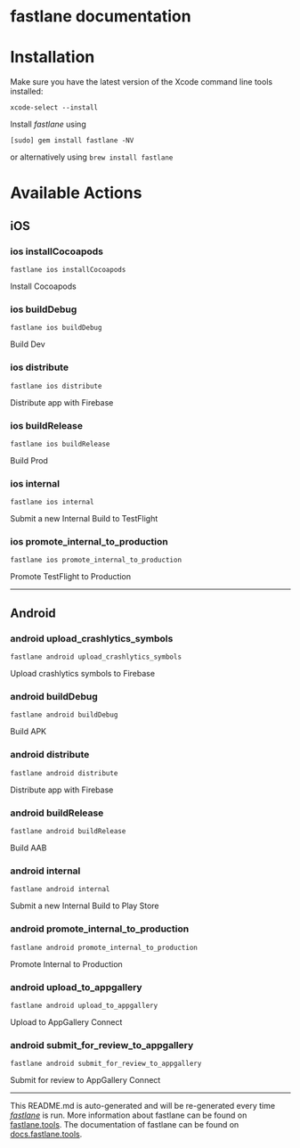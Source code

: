 fastlane documentation
================
# Installation

Make sure you have the latest version of the Xcode command line tools installed:

```
xcode-select --install
```

Install _fastlane_ using
```
[sudo] gem install fastlane -NV
```
or alternatively using `brew install fastlane`

# Available Actions
## iOS
### ios installCocoapods
```
fastlane ios installCocoapods
```
Install Cocoapods
### ios buildDebug
```
fastlane ios buildDebug
```
Build Dev
### ios distribute
```
fastlane ios distribute
```
Distribute app with Firebase
### ios buildRelease
```
fastlane ios buildRelease
```
Build Prod
### ios internal
```
fastlane ios internal
```
Submit a new Internal Build to TestFlight
### ios promote_internal_to_production
```
fastlane ios promote_internal_to_production
```
Promote TestFlight to Production

----

## Android
### android upload_crashlytics_symbols
```
fastlane android upload_crashlytics_symbols
```
Upload crashlytics symbols to Firebase
### android buildDebug
```
fastlane android buildDebug
```
Build APK
### android distribute
```
fastlane android distribute
```
Distribute app with Firebase
### android buildRelease
```
fastlane android buildRelease
```
Build AAB
### android internal
```
fastlane android internal
```
Submit a new Internal Build to Play Store
### android promote_internal_to_production
```
fastlane android promote_internal_to_production
```
Promote Internal to Production
### android upload_to_appgallery
```
fastlane android upload_to_appgallery
```
Upload to AppGallery Connect
### android submit_for_review_to_appgallery
```
fastlane android submit_for_review_to_appgallery
```
Submit for review to AppGallery Connect

----

This README.md is auto-generated and will be re-generated every time [_fastlane_](https://fastlane.tools) is run.
More information about fastlane can be found on [fastlane.tools](https://fastlane.tools).
The documentation of fastlane can be found on [docs.fastlane.tools](https://docs.fastlane.tools).
